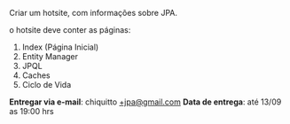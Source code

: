 Criar um hotsite, com informações sobre JPA.

o hotsite deve conter as páginas:
1. Index (Página Inicial)
2. Entity Manager
3. JPQL
4. Caches
5. Ciclo de Vida


**Entregar via e-mail**: chiquitto +jpa@gmail.com
**Data de entrega**: até 13/09 as 19:00 hrs